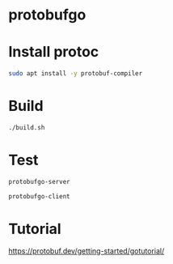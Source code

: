 # protobufgo

# Install protoc

```bash
sudo apt install -y protobuf-compiler
```

# Build

```bash
./build.sh
```

# Test

```bash
protobufgo-server
```

```bash
protobufgo-client
```

# Tutorial

https://protobuf.dev/getting-started/gotutorial/
